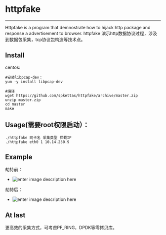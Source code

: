 # httpfake
---

Httpfake is a program that demnostrate how to hijack http package and response a advertisement to browser.
httpfake 演示http数据协议过程，涉及到数据包采集，tcp协议包构造等技术点。

## Install

centos:

    #安装libpcap-dev：
    yum -y install libpcap-dev 
    
    #编译
    wget https://github.com/spkettas/httpfake/archive/master.zip
    unzip master.zip
    cd master
    make
  
    
## Usage(需要root权限启动）：

    ./httpfake 网卡名 采集类型 拦截IP 
    ./httpfake eth0 1 10.14.230.9

## Example
劫持前：
* ![enter image description here](https://github.com/spkettas/httpfake/blob/master/screenshot/hibefore.png "Before")

劫持后：
* ![enter image description here](https://github.com/spkettas/httpfake/blob/master/screenshot/hiafter.png "After")

## At last
更高效的采集方式，可考虑PF_RING，DPDK等零拷贝库。

